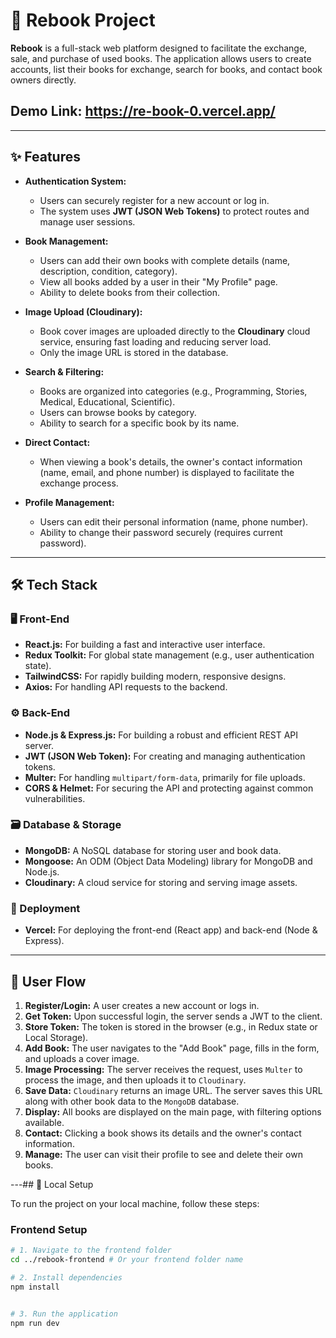# 📖 Rebook Project

**Rebook** is a full-stack web platform designed to facilitate the exchange, sale, and purchase of used books. The application allows users to create accounts, list their books for exchange, search for books, and contact book owners directly.


## Demo Link: https://re-book-0.vercel.app/
---

## ✨ Features

* **Authentication System:**
    * Users can securely register for a new account or log in.
    * The system uses **JWT (JSON Web Tokens)** to protect routes and manage user sessions.

* **Book Management:**
    * Users can add their own books with complete details (name, description, condition, category).
    * View all books added by a user in their "My Profile" page.
    * Ability to delete books from their collection.

* **Image Upload (Cloudinary):**
    * Book cover images are uploaded directly to the **Cloudinary** cloud service, ensuring fast loading and reducing server load.
    * Only the image URL is stored in the database.
    

* **Search & Filtering:**
    * Books are organized into categories (e.g., Programming, Stories, Medical, Educational, Scientific).
    * Users can browse books by category.
    * Ability to search for a specific book by its name.

* **Direct Contact:**
    * When viewing a book's details, the owner's contact information (name, email, and phone number) is displayed to facilitate the exchange process.
    

* **Profile Management:**
    * Users can edit their personal information (name, phone number).
    * Ability to change their password securely (requires current password).
    

---

## 🛠️ Tech Stack

### 🖥️ Front-End

* **React.js:** For building a fast and interactive user interface.
* **Redux Toolkit:** For global state management (e.g., user authentication state).
* **TailwindCSS:** For rapidly building modern, responsive designs.
* **Axios:** For handling API requests to the backend.

### ⚙️ Back-End

* **Node.js & Express.js:** For building a robust and efficient REST API server.
* **JWT (JSON Web Token):** For creating and managing authentication tokens.
* **Multer:** For handling `multipart/form-data`, primarily for file uploads.
* **CORS & Helmet:** For securing the API and protecting against common vulnerabilities.

### 🗃️ Database & Storage

* **MongoDB:** A NoSQL database for storing user and book data.
* **Mongoose:** An ODM (Object Data Modeling) library for MongoDB and Node.js.
* **Cloudinary:** A cloud service for storing and serving image assets.

### 🚀 Deployment

* **Vercel:** For deploying the front-end (React app) and back-end (Node & Express).

---

## 🚀 User Flow

1.  **Register/Login:** A user creates a new account or logs in.
2.  **Get Token:** Upon successful login, the server sends a JWT to the client.
3.  **Store Token:** The token is stored in the browser (e.g., in Redux state or Local Storage).
4.  **Add Book:** The user navigates to the "Add Book" page, fills in the form, and uploads a cover image.
5.  **Image Processing:** The server receives the request, uses `Multer` to process the image, and then uploads it to `Cloudinary`.
6.  **Save Data:** `Cloudinary` returns an image URL. The server saves this URL along with other book data to the `MongoDB` database.
7.  **Display:** All books are displayed on the main page, with filtering options available.
8.  **Contact:** Clicking a book shows its details and the owner's contact information.
9.  **Manage:** The user can visit their profile to see and delete their own books.

---## 🔧 Local Setup

To run the project on your local machine, follow these steps:

### Frontend Setup

```bash
# 1. Navigate to the frontend folder
cd ../rebook-frontend # Or your frontend folder name

# 2. Install dependencies
npm install


# 3. Run the application
npm run dev
